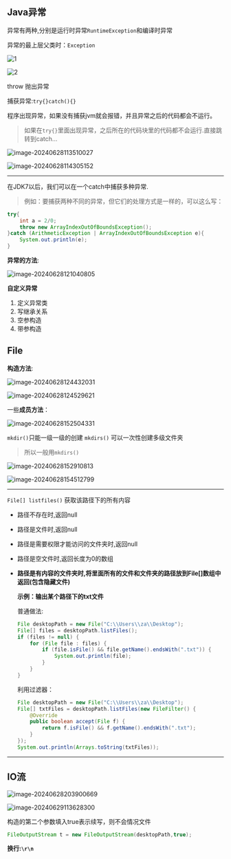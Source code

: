 

## Java异常



异常有两种,分别是运行时异常`RuntimeException`和编译时异常

 异常的最上层父类时：`Exception`

![1](README.assets/1.png)

![2](README.assets/2.png)

throw 抛出异常

捕获异常:`try{}catch(){}`

程序出现异常，如果没有捕获jvm就会报错，并且异常之后的代码都会不运行。

> 如果在`try{}`里面出现异常，之后所在的代码块里的代码都不会运行.直接跳转到catch...





![image-20240628113510027](README.assets/image-20240628113510027.png)

![image-20240628114305152](README.assets/image-20240628114305152.png)

---



在JDK7以后，我们可以在一个catch中捕获多种异常.

> 例如：要捕获两种不同的异常，但它们的处理方式是一样的，可以这么写：

```java
try{
    int a = 2/0;
    throw new ArrayIndexOutOfBoundsException();
}catch (ArithmeticException | ArrayIndexOutOfBoundsException e){
    System.out.println(e);
}
```

__异常的方法__:

![image-20240628121040805](README.assets/image-20240628121040805.png)

**自定义异常**

1. 定义异常类
2. 写继承关系
3. 空参构造
4. 带参构造





## File

**构造方法**:

![image-20240628124432031](README.assets/image-20240628124432031.png)

 ![image-20240628124529621](README.assets/image-20240628124529621.png)

一些**成员方法**：

![image-20240628152504331](README.assets/image-20240628152504331.png)

`mkdir()`只能一级一级的创建
`mkdirs()` 可以一次性创建多级文件夹

> 所以一般用`mkdirs()`

![image-20240628152910813](README.assets/image-20240628152910813.png)

![image-20240628154512799](README.assets/image-20240628154512799.png)

---



`File[] listfiles()` 获取该路径下的所有内容

* 路径不存在时,返回null

* 路径是文件时,返回null

* 路径是需要权限才能访问的文件夹时,返回null

* 路径是空文件时,返回长度为0的数组

* **路径是有内容的文件夹时,将里面所有的文件和文件夹的路径放到File[]数组中返回(包含隐藏文件)**

  
  

  **示例：输出某个路径下的txt文件**

  普通做法:

  ```java
  File desktopPath = new File("C:\\Users\\za\\Desktop");
  File[] files = desktopPath.listFiles();
  if (files != null) {
      for (File file : files) {
          if (file.isFile() && file.getName().endsWith(".txt")) {
              System.out.println(file);
          }
      }
  }
  ```
  
  利用过滤器：
  
  ```java
  File desktopPath = new File("C:\\Users\\za\\Desktop");
  File[] txtFiles = desktopPath.listFiles(new FileFilter() {
      @Override
      public boolean accept(File f) {
          return f.isFile() && f.getName().endsWith(".txt");
      }
  });
  System.out.println(Arrays.toString(txtFiles));
  ```

---





## IO流



![image-20240628203900669](README.assets/image-20240628203900669.png)

![image-20240629113628300](README.assets/image-20240629113628300.png)

构造的第二个参数填入true表示续写，则不会情况文件

```java
FileOutputStream t = new FileOutputStream(desktopPath,true);
```





__换行:`\r\n`__












